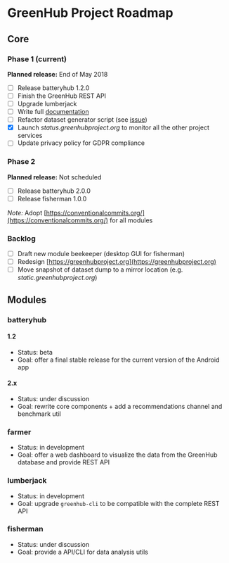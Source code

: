 # GreenHub Project Roadmap

## Core

### Phase 1 (current)
**Planned release:** End of May 2018
- [ ] Release batteryhub 1.2.0
- [ ] Finish the GreenHub REST API
- [ ] Upgrade lumberjack 
- [ ] Write full [documentation](https://docs.greenhubproject.org)
- [ ] Refactor dataset generator script (see [issue](https://github.com/greenhub-project/farmer/issues/4))
- [x] Launch *status.greenhubproject.org* to monitor all the other project services
- [ ] Update privacy policy for GDPR compliance

### Phase 2
**Planned release:** Not scheduled
- [ ] Release batteryhub 2.0.0
- [ ] Release fisherman 1.0.0

*Note:* Adopt [https://conventionalcommits.org/](https://conventionalcommits.org/) for all modules

### Backlog
- [ ] Draft new module beekeeper (desktop GUI for fisherman)
- [ ] Redesign [https://greenhubproject.org](https://greenhubproject.org)
- [ ] Move snapshot of dataset dump to a mirror location (e.g. *static.greenhubproject.org*)

## Modules

### batteryhub
#### 1.2
- Status: beta
- Goal: offer a final stable release for the current version of the Android app
#### 2.x
- Status: under discussion
- Goal: rewrite core components + add a recommendations channel and benchmark util

### farmer
- Status: in development
- Goal: offer a web dashboard to visualize the data from the GreenHub database and provide REST API

### lumberjack
- Status: in development
- Goal: upgrade `greenhub-cli` to be compatible with the complete REST API

### fisherman
- Status: under discussion
- Goal: provide a API/CLI for data analysis utils
